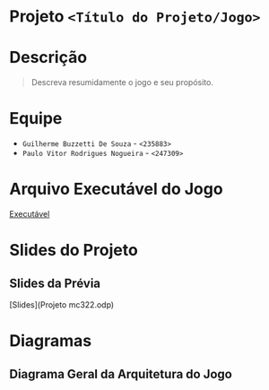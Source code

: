 # Projeto `<Título do Projeto/Jogo>`

# Descrição

> Descreva resumidamente o jogo e seu propósito.

# Equipe
* `Guilherme Buzzetti De Souza` - `<235883>`
* `Paulo Vitor Rodrigues Nogueira` - `<247309>`

# Arquivo Executável do Jogo

[Executável](lab06.jar)

# Slides do Projeto

## Slides da Prévia

[Slides](Projeto mc322.odp)

# Diagramas

## Diagrama Geral da Arquitetura do Jogo

